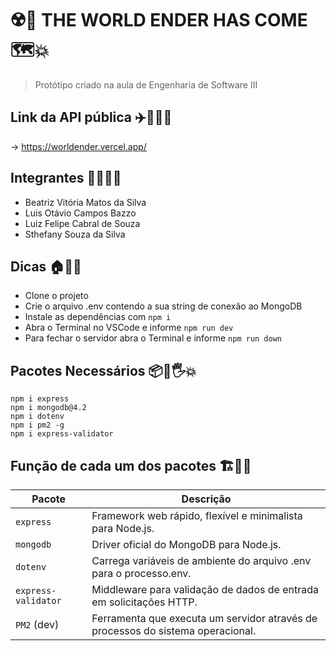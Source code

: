 # ☢️👺 THE WORLD ENDER HAS COME 🗺️💥
> Protótipo criado na aula de Engenharia de Software III

## Link da API pública ✈️🗼🗼💥
-> https://worldender.vercel.app/

## Integrantes 🤖🤖🤖🤖
* Beatriz Vitória Matos da Silva
* Luis Otávio Campos Bazzo
* Luiz Felipe Cabral de Souza
* Sthefany Souza da Silva

## Dicas 🏠🚗💥
- Clone o projeto
- Crie o arquivo .env contendo a sua string de conexão ao MongoDB
- Instale as dependências com ```npm i```
- Abra o Terminal no VSCode e informe ```npm run dev```
- Para fechar o servidor abra o Terminal e informe ```npm run down```

## Pacotes Necessários 📦🤡🖐️💥
```
npm i express
npm i mongodb@4.2
npm i dotenv
npm i pm2 -g
npm i express-validator
```

## Função de cada um dos pacotes 🏗️🧱💥
<table><thead><tr><th>Pacote</th><th>Descrição</th></tr></thead><tbody><tr><td><code>express</code></td><td>Framework web rápido, flexível e minimalista para Node.js.</td></tr><tr><td><code>mongodb</code></td><td>Driver oficial do MongoDB para Node.js.</td></tr><tr><td><code>dotenv</code></td><td>Carrega variáveis ​​de ambiente do arquivo .env para o processo.env.</td></tr><tr><td><code>express-validator</code></td><td>Middleware para validação de dados de entrada em solicitações HTTP.</td></tr><tr><td><code>PM2</code> (dev)</td><td>Ferramenta que executa um servidor através de processos do sistema operacional.</td></tr></tbody></table>